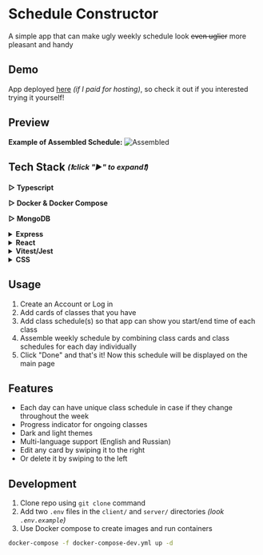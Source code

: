 # Schedule Constructor
A simple app that can make ugly weekly schedule look ~~even uglier~~ more pleasant and handy
<br/>

## Demo
App deployed [here](http://vexon.beget.tech/#/auth/login) _(if I paid for hosting)_, so check it out if you interested trying it yourself!

## Preview

**Example of Assembled Schedule:**
![Assembled](https://github.com/stinger222/edu-schedule-constructor/assets/39219491/0d3b006b-001f-456e-8468-1ffa7ee1a247)


## Tech Stack <i><sub><sup>(❗click "►" to expand❗)</sup></sub></i>
 <b>▷ Typescript</b>

 <b>▷ Docker & Docker Compose</b>

 <b>▷ MongoDB</b>
 
 <details>
   <summary><b>Express</b></summary>
  
   - JWT
     > For user authentication
 </details>

 <details>
   <summary><b>React</b></summary>
  
   - MobX
     > For global state management
   - React Hook Form
     > To create forms with necessary logic such as validation and form state management
   - React Router Dom
     > For dynamic routing and navigation in the app
   - Error Boundary
     > For handling errors and preventing bad user experience
   - i18next
     > For multi-language support (English / Russian)
   - Axios
     > For data fetching
</details>

<details>
  <summary><b>Vitest/Jest</b></summary>
  
   - Unit Testing
     > (React components & utility functions) 
   - Simple snapshot testing
   - Simple End2End testing (⚠️ **Not Yet.** _working on..._ ⚠️)
</details>

 <details>
   <summary><b>CSS</b></summary>

   - Styled Components
     > For general components styling
   - React Spring + Use Gesture
     > Used to add delete/edit swipe animations
   - React transition group
     > To animate navigation in dropdown menu
</details>

## Usage
  1. Create an Account or Log in
  2. Add cards of classes that you have
  3. Add class schedule(s) so that app can show you start/end time of each class
  5. Assemble weekly schedule by combining class cards and class schedules for each day individually
  6. Click "Done" and that's it! Now this schedule will be displayed on the main page
   
## Features
  - Each day can have unique class schedule in case if they change throughout the week
  - Progress indicator for ongoing classes
  - Dark and light themes 
  - Multi-language support (English and Russian)
  - Edit any card by swiping it to the right
  - Or delete it by swiping to the left

## Development
1. Clone repo using `git clone` command
2. Add two `.env` files in the `client/` and `server/` directories _(look `.env.example`)_
3. Use Docker compose to create images and run containers
```sh
docker-compose -f docker-compose-dev.yml up -d
```
